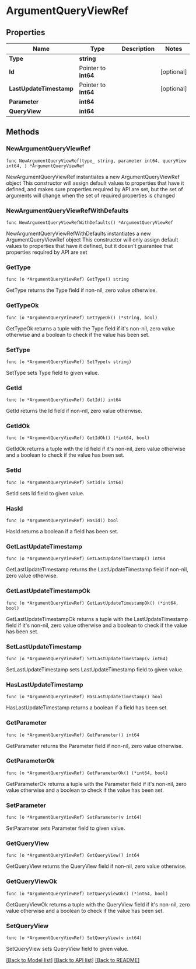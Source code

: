 # ArgumentQueryViewRef

## Properties

Name | Type | Description | Notes
------------ | ------------- | ------------- | -------------
**Type** | **string** |  | 
**Id** | Pointer to **int64** |  | [optional] 
**LastUpdateTimestamp** | Pointer to **int64** |  | [optional] 
**Parameter** | **int64** |  | 
**QueryView** | **int64** |  | 

## Methods

### NewArgumentQueryViewRef

`func NewArgumentQueryViewRef(type_ string, parameter int64, queryView int64, ) *ArgumentQueryViewRef`

NewArgumentQueryViewRef instantiates a new ArgumentQueryViewRef object
This constructor will assign default values to properties that have it defined,
and makes sure properties required by API are set, but the set of arguments
will change when the set of required properties is changed

### NewArgumentQueryViewRefWithDefaults

`func NewArgumentQueryViewRefWithDefaults() *ArgumentQueryViewRef`

NewArgumentQueryViewRefWithDefaults instantiates a new ArgumentQueryViewRef object
This constructor will only assign default values to properties that have it defined,
but it doesn't guarantee that properties required by API are set

### GetType

`func (o *ArgumentQueryViewRef) GetType() string`

GetType returns the Type field if non-nil, zero value otherwise.

### GetTypeOk

`func (o *ArgumentQueryViewRef) GetTypeOk() (*string, bool)`

GetTypeOk returns a tuple with the Type field if it's non-nil, zero value otherwise
and a boolean to check if the value has been set.

### SetType

`func (o *ArgumentQueryViewRef) SetType(v string)`

SetType sets Type field to given value.


### GetId

`func (o *ArgumentQueryViewRef) GetId() int64`

GetId returns the Id field if non-nil, zero value otherwise.

### GetIdOk

`func (o *ArgumentQueryViewRef) GetIdOk() (*int64, bool)`

GetIdOk returns a tuple with the Id field if it's non-nil, zero value otherwise
and a boolean to check if the value has been set.

### SetId

`func (o *ArgumentQueryViewRef) SetId(v int64)`

SetId sets Id field to given value.

### HasId

`func (o *ArgumentQueryViewRef) HasId() bool`

HasId returns a boolean if a field has been set.

### GetLastUpdateTimestamp

`func (o *ArgumentQueryViewRef) GetLastUpdateTimestamp() int64`

GetLastUpdateTimestamp returns the LastUpdateTimestamp field if non-nil, zero value otherwise.

### GetLastUpdateTimestampOk

`func (o *ArgumentQueryViewRef) GetLastUpdateTimestampOk() (*int64, bool)`

GetLastUpdateTimestampOk returns a tuple with the LastUpdateTimestamp field if it's non-nil, zero value otherwise
and a boolean to check if the value has been set.

### SetLastUpdateTimestamp

`func (o *ArgumentQueryViewRef) SetLastUpdateTimestamp(v int64)`

SetLastUpdateTimestamp sets LastUpdateTimestamp field to given value.

### HasLastUpdateTimestamp

`func (o *ArgumentQueryViewRef) HasLastUpdateTimestamp() bool`

HasLastUpdateTimestamp returns a boolean if a field has been set.

### GetParameter

`func (o *ArgumentQueryViewRef) GetParameter() int64`

GetParameter returns the Parameter field if non-nil, zero value otherwise.

### GetParameterOk

`func (o *ArgumentQueryViewRef) GetParameterOk() (*int64, bool)`

GetParameterOk returns a tuple with the Parameter field if it's non-nil, zero value otherwise
and a boolean to check if the value has been set.

### SetParameter

`func (o *ArgumentQueryViewRef) SetParameter(v int64)`

SetParameter sets Parameter field to given value.


### GetQueryView

`func (o *ArgumentQueryViewRef) GetQueryView() int64`

GetQueryView returns the QueryView field if non-nil, zero value otherwise.

### GetQueryViewOk

`func (o *ArgumentQueryViewRef) GetQueryViewOk() (*int64, bool)`

GetQueryViewOk returns a tuple with the QueryView field if it's non-nil, zero value otherwise
and a boolean to check if the value has been set.

### SetQueryView

`func (o *ArgumentQueryViewRef) SetQueryView(v int64)`

SetQueryView sets QueryView field to given value.



[[Back to Model list]](../README.md#documentation-for-models) [[Back to API list]](../README.md#documentation-for-api-endpoints) [[Back to README]](../README.md)


